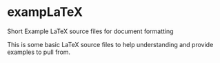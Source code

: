 # exampLaTeX
Short Example LaTeX source files for document formatting

This is some basic LaTeX source files to help understanding and provide examples to pull from.
